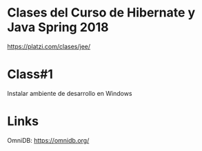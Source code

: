 # Clases del Curso de Hibernate y Java Spring 2018
   https://platzi.com/clases/jee/
# Class#1
   Instalar ambiente de desarrollo en Windows
# Links
   OmniDB:
      https://omnidb.org/

